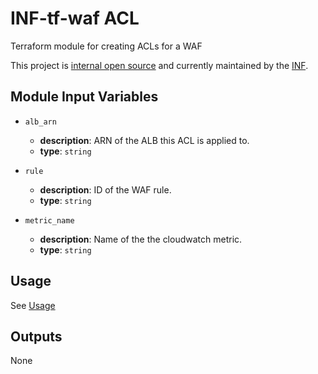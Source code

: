 # INF-tf-waf ACL

Terraform module for creating ACLs for a WAF

This project is [internal open source](https://en.wikipedia.org/wiki/Inner_source)
and currently maintained by the [INF](https://github.com/orgs/onpage-org/teams/inf).


## Module Input Variables

- `alb_arn`
    -  __description__: ARN of the ALB this ACL is applied to.
    -  __type__: `string`

- `rule`
    -  __description__: ID of the WAF rule.
    -  __type__: `string`

- `metric_name`
    -  __description__: Name of the the cloudwatch metric.
    -  __type__: `string`

## Usage
See [Usage](/README.md)

## Outputs
None
